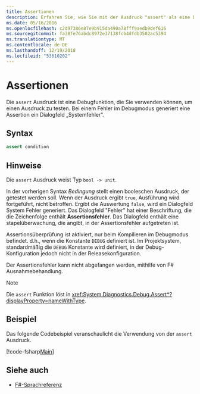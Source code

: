 ```yaml
---
title: Assertionen
description: Erfahren Sie, wie Sie mit der Ausdruck "assert" als eine Debugfunktion zum Testen von Ausdrücken in der Programmiersprache F#.
ms.date: 05/16/2016
ms.openlocfilehash: c2d97386e87e9b915da490a78fff9aedb9def616
ms.sourcegitcommit: fa38fe76abdc8972e37138fcb4dfdb3502ac5394
ms.translationtype: MT
ms.contentlocale: de-DE
ms.lasthandoff: 12/19/2018
ms.locfileid: "53610202"
---
```

# <a name="assertions"></a>Assertionen

Die `assert` Ausdruck ist eine Debugfunktion, die Sie verwenden können, um einen Ausdruck zu testen. Bei einem Fehler im Debugmodus generiert eine Assertion ein Dialogfeld „Systemfehler“.

## <a name="syntax"></a>Syntax

```fsharp
assert condition
```

## <a name="remarks"></a>Hinweise

Die `assert` Ausdruck weist Typ `bool -> unit`.

In der vorherigen Syntax *Bedingung* stellt einen booleschen Ausdruck, der getestet werden soll. Wenn der Ausdruck ergibt `true`, Ausführung wird fortgeführt, nicht betroffen. Ergibt die Auswertung `false`, wird ein Dialogfeld System Fehler generiert. Das Dialogfeld "Fehler" hat einer Beschriftung, die die Zeichenfolge enthält **Assertionsfehler**. Das Dialogfeld enthält eine stapelüberwachung, die angibt, in der Assertionsfehler aufgetreten ist.

Assertionsüberprüfung ist aktiviert, nur beim Kompilieren im Debugmodus befindet. d.h., wenn die Konstante `DEBUG` definiert ist. Im Projektsystem, standardmäßig die `DEBUG` Konstante wird definiert, in der Debug-Konfiguration jedoch nicht in der Releasekonfiguration.

Der Assertionsfehler kann nicht abgefangen werden, mithilfe von F# Ausnahmebehandlung.

> [!NOTE]
> Die `assert` Funktion löst in <xref:System.Diagnostics.Debug.Assert*?displayProperty=nameWithType>.

## <a name="example"></a>Beispiel

Das folgende Codebeispiel veranschaulicht die Verwendung von der `assert` Ausdruck.

[!code-fsharp[Main](../../../samples/snippets/fsharp/lang-ref-2/snippet5401.fs)]

## <a name="see-also"></a>Siehe auch

- [F#-Sprachreferenz](index.md)